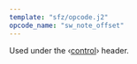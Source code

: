 ```yaml
---
template: "sfz/opcode.j2"
opcode_name: "sw_note_offset"
---
```

Used under the ‹[control]› header.


[control]: ../headers/control.md
